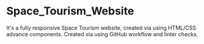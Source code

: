# Space_Tourism_Website
It's a fully responsive Space Tourism website, created via using HTML/CSS advance components. Created via using GitHub workflow and linter checks.
